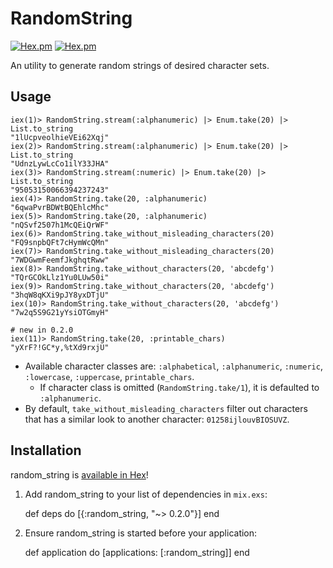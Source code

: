 # RandomString

[![Hex.pm](http://img.shields.io/hexpm/v/random_string.svg)](https://hex.pm/packages/random_string)
[![Hex.pm](http://img.shields.io/hexpm/dt/random_string.svg)](https://hex.pm/packages/random_string)

An utility to generate random strings of desired character sets.

## Usage

```
iex(1)> RandomString.stream(:alphanumeric) |> Enum.take(20) |> List.to_string
"1lUcpveolhieVEi62Xqj"
iex(2)> RandomString.stream(:alphanumeric) |> Enum.take(20) |> List.to_string
"UdnzLywLcCo1ilY33JHA"
iex(3)> RandomString.stream(:numeric) |> Enum.take(20) |> List.to_string
"95053150066394237243"
iex(4)> RandomString.take(20, :alphanumeric)
"6qwaPvrBDWtBQEhlcMhc"
iex(5)> RandomString.take(20, :alphanumeric)
"nQSvf2507h1McQEiQrWF"
iex(6)> RandomString.take_without_misleading_characters(20)
"FQ9snpbQFt7cHymWcQMn"
iex(7)> RandomString.take_without_misleading_characters(20)
"7WDGwmFeemfJkghqtRww"
iex(8)> RandomString.take_without_characters(20, 'abcdefg')
"TQrGCOkLlz1Yu0LUw50i"
iex(9)> RandomString.take_without_characters(20, 'abcdefg')
"3hqW8qKXi9pJY8yxDTjU"
iex(10)> RandomString.take_without_characters(20, 'abcdefg')
"7w2q5S9G21yYsiOTGmyH"

# new in 0.2.0
iex(11)> RandomString.take(20, :printable_chars)
"yXrF?!GC*y,%tXd9rxjU"
```

- Available character classes are: `:alphabetical`, `:alphanumeric`, `:numeric`, `:lowercase`, `:uppercase`, `printable_chars`.
    - If character class is omitted (`RandomString.take/1`), it is defaulted to `:alphanumeric`.
- By default, `take_without_misleading_characters` filter out characters that has a similar look to another character: `01258ijlouvBIOSUVZ`.

## Installation

random_string is [available in Hex](https://hex.pm/packages/random_string)!

  1. Add random_string to your list of dependencies in `mix.exs`:

        def deps do
          [{:random_string, "~> 0.2.0"}]
        end

  2. Ensure random_string is started before your application:

        def application do
          [applications: [:random_string]]
        end

